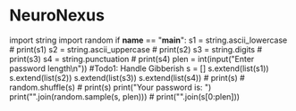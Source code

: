 # NeuroNexus
import string
import random
if __name__ == "__main__":
    s1 = string.ascii_lowercase
    # print(s1)
    s2 = string.ascii_uppercase
    # print(s2)
    s3 = string.digits
    # print(s3)
    s4 = string.punctuation
    # print(s4)
    plen = int(input("Enter password length\n")) #Todo1: Handle Gibberish
    s = []
    s.extend(list(s1))
    s.extend(list(s2))
    s.extend(list(s3))
    s.extend(list(s4))
    # print(s)
    # random.shuffle(s)
    # print(s)
    print("Your password is: ")
    print("".join(random.sample(s, plen)))
    # print("".join(s[0:plen]))

